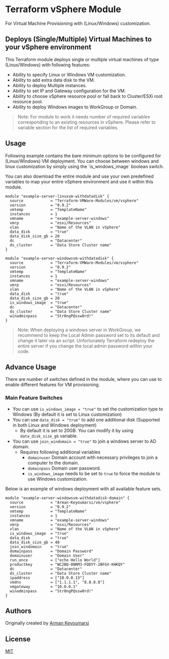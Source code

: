 # Terraform vSphere Module

For Virtual Machine Provisioning with (Linux/Windows) customization.

## Deploys (Single/Multiple) Virtual Machines to your vSphere environment

This Terraform module deploys single or multiple virtual machines of type (Linux/Windows) with following features:

* Ability to specify Linux or Windows VM customization.
* Ability to add extra data disk to the VM.
* Ability to deploy Multiple instances.
* Ability to set IP and Gateway configuration for the VM.
* Ability to choose vSphere resource pool or fall back to Cluster/ESXi root resource pool.
* Ability to deploy Windows images to WorkGroup or Domain.

> Note: For module to work it needs number of required variables corresponding to an existing resources in vSphere. Please refer to variable section for the list of required variables.

## Usage

Following example contains the bare minimum options to be configured for (Linux/Windows) VM deployment. You can choose between windows and linux customization by simply using the ´is_windows_image´ boolean switch.

You can also download the entire module and use your own predefined variables to map your entire vSphere environment and use it within this module.

```hcl
module "example-server-linuxvm-withdatadisk" {
  source            = "Terraform-VMWare-Modules/vm/vsphere"
  version           = "0.9.2"
  vmtemp            = "TemplateName"
  instances         = 1
  vmname            = "example-server-windows"
  vmrp              = "esxi/Resources"  
  vlan              = "Name of the VLAN in vSphere"
  data_disk         = "true"
  data_disk_size_gb = 20
  dc                = "Datacenter"
  ds_cluster        = "Data Store Cluster name"
}

module "example-server-windowsvm-withdatadisk" {
  source            = "Terraform-VMWare-Modules/vm/vsphere"
  version           = "0.9.2"
  vmtemp            = "TemplateName"
  instances         = 1
  vmname            = "example-server-windows"
  vmrp              = "esxi/Resources"  
  vlan              = "Name of the VLAN in vSphere"
  data_disk         = "true"
  data_disk_size_gb = 20
  is_windows_image  = "true"
  dc                = "Datacenter"
  ds_cluster        = "Data Store Cluster name"
  winadminpass      = "Str0ngP@ssw0rd!"
}
```

> Note: When deploying a windows server in WorkGroup, we recommend to keep the Local Admin password set to its default and change it later via an script. Unfortunately Terraform redeploy the entire server if you change the local admin password within your code.

## Advance Usage

There are number of switches defined in the module, where you can use to enable different features for VM provisioning.

### Main Feature Switches

* You can use `is_windows_image = "true"` to set the customization type to Windows (By default it is set to Linux customization)
* You can use `data_disk = "true"` to add one additional disk (Supported in both Linux and Windows deployment)
  * By default it is set to 20GB. You can modify it by using `data_disk_size_gb` variable.
* You can use `join_windomain = "true"` to join a windows server to AD domain.
  * Requires following additional variables
    * `domainuser` Domain account with necessary privileges to join a computer to the domain.
    * `domainpass` Domain user password.
    * `is_windows_image` needs to be set to `true` to force the module to use Windows customization.

Below is an example of windows deployment with all available feature sets.

```hcl
module "example-server-windowsvm-withdatadisk-domain" {
  source            = "Arman-Keyoumarsi/vm/vsphere"
  version           = "0.9.2"
  vmtemp            = "TemplateName"
  instances         = 1
  vmname            = "example-server-windows"
  vmrp              = "esxi/Resources"  
  vlan              = "Name of the VLAN in vSphere"
  is_windows_image  = "true"
  data_disk         = "true"
  data_disk_size_gb = 40
  join_windomain    = "true"
  domainpass        = "Domain Password"
  domainuser        = "Domain User"
  run_once          = ["echo Hello World"]
  productkey        = "WC2BQ-8NRM3-FDDYY-2BFGV-KHKQY"
  dc                = "Datacenter"
  ds_cluster        = "Data Store Cluster name"
  ipaddress         = ["10.0.0.13"]
  vmdns             = ["1.1.1.1", "8.8.8.8"]
  vmgateway         = "10.0.0.1"
  winadminpass      = "Str0ngP@ssw0rd!"
}
```

## Authors

Originally created by [Arman Keyoumarsi](https://github.com/Arman-Keyoumarsi)

## License

[MIT](LICENSE)